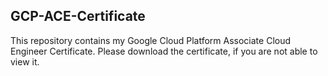 ## GCP-ACE-Certificate
This repository contains my Google Cloud Platform Associate Cloud Engineer Certificate.
Please download the certificate, if you are not able to view it.
